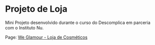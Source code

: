 # Projeto de Loja
Mini Projeto desenvolvido durante o curso do Descomplica em parceria com o Instituto Nu.

Page: [We Glamour - Loja de Cosméticos](https://mirraelly.github.io/descomplica-nu-loja/)
